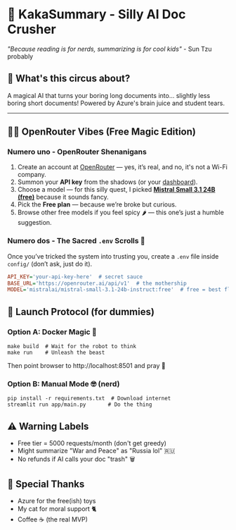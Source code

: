 # 🦄 KakaSummary - Silly AI Doc Crusher

*"Because reading is for nerds, summarizing is for cool kids"* - Sun Tzu probably

## 🎪 What's this circus about?
A magical AI that turns your boring long documents into... slightly less boring short documents! Powered by Azure's brain juice and student tears.

---

## 🧞‍♂️ OpenRouter Vibes (Free Magic Edition)

### Numero uno - OpenRouter Shenanigans
1. Create an account at [OpenRouter](https://openrouter.ai/) — yes, it’s real, and no, it's not a Wi-Fi company.
2. Summon your **API key** from the shadows (or your [dashboard](https://openrouter.ai/account/keys)).
3. Choose a model — for this silly quest, I picked [**Mistral Small 3.1 24B (free)**](https://openrouter.ai/mistralai/mistral-small-3.1-24b-instruct:free) because it sounds fancy.
4. Pick the **Free plan** — because we’re broke but curious.
5. Browse other free models if you feel spicy 🌶️ — this one’s just a humble suggestion.

### Numero dos - The Sacred `.env` Scrolls 🧻

Once you’ve tricked the system into trusting you, create a `.env` file inside `config/` (don’t ask, just do it).

```ini
API_KEY='your-api-key-here'  # secret sauce
BASE_URL='https://openrouter.ai/api/v1'  # the mothership
MODEL='mistralai/mistral-small-3.1-24b-instruct:free'  # free = best flavor
```


## 🚀 Launch Protocol (for dummies)
### Option A: Docker Magic 🐳
```
make build  # Wait for the robot to think
make run    # Unleash the beast
```
Then point browser to http://localhost:8501 and pray 🙏

### Option B: Manual Mode 🤓 (nerd)
```
pip install -r requirements.txt  # Download internet
streamlit run app/main.py       # Do the thing
```


## ⚠️ Warning Labels
- Free tier = 5000 requests/month (don't get greedy)
- Might summarize "War and Peace" as "Russia lol" 🇷🇺
- No refunds if AI calls your doc "trash" 🗑️

## 🎉 Special Thanks
- Azure for the free(ish) toys
- My cat for moral support 🐈
- Coffee ☕ (the real MVP)